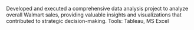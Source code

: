 Developed and executed a comprehensive data analysis project to analyze overall Walmart sales, providing valuable insights and visualizations that contributed to strategic decision-making.
Tools: Tableau, MS Excel
